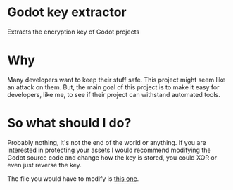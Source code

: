 # Godot key extractor
Extracts the encryption key of Godot projects

# Why
Many developers want to keep their stuff safe. This project might seem like an attack on them. But, the main goal of this project is to make it easy for developers, like me, to see if their project can withstand automated tools.

# So what should I do?
Probably nothing, it's not the end of the world or anything. If you are interested in protecting your assets I would recommend modifying the Godot source code and change how the key is stored, you could XOR or even just reverse the key.

The file you would have to modify is [this one](https://github.com/godotengine/godot/blob/master/core/io/file_access_encrypted.cpp).

